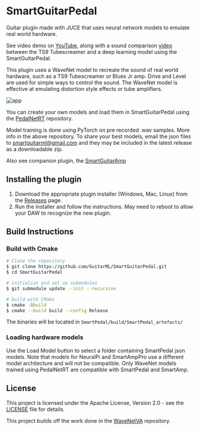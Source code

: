 # SmartGuitarPedal

Guitar plugin made with JUCE that uses neural network models to emulate real world hardware.

See video demo on [YouTube](https://www.youtube.com/watch?v=8GAr6qQAlxY), along with a sound comparison [video](https://youtu.be/xEOFz3UcDyA) between
the TS9 Tubescreamer and a deep learning model using the SmartGuitarPedal.

This plugin uses a WaveNet model to recreate the sound of real world hardware, such as
a TS9 Tubescreamer or Blues Jr amp. Drive and Level are used for simple ways to
control the sound. The WaveNet model is effective at emulating distortion style effects or tube amplifiers.

![app](https://github.com/keyth72/SmartGuitarPedal/blob/master/resources/app_pic.png)

You can create your own models and load them in SmartGuitarPedal using the [PedalNetRT](https://github.com/GuitarML/PedalNetRT) repository.

Model training is done using PyTorch on pre recorded .wav samples. More info in the above repository. 
To share your best models, email the json files to smartguitarml@gmail.com and they may be included 
in the latest release as a downloadable zip.


Also see companion plugin, the [SmartGuitarAmp](https://github.com/GuitarML/SmartGuitarAmp)

## Installing the plugin

1. Download the appropriate plugin installer (Windows, Mac, Linux) from the [Releases](https://github.com/GuitarML/SmartGuitarPedal/releases) page.
2. Run the installer and follow the instructions. May need to reboot to allow your DAW to recognize the new plugin.

## Build Instructions

### Build with Cmake

```bash
# Clone the repository
$ git clone https://github.com/GuitarML/SmartGuitarPedal.git
$ cd SmartGuitarPedal

# initialize and set up submodules
$ git submodule update --init --recursive

# build with CMake
$ cmake -Bbuild
$ cmake --build build --config Release
```
The binaries will be located in `SmartPedal/build/SmartPedal_artefacts/`

### Loading hardware models
Use the Load Model button to select a folder containing SmartPedal json models. Note that models for NeuralPi and SmartAmpPro use
a different model architecture and will not be compatible. Only WaveNet models trained using PedalNetRT are compatible with SmartPedal and SmartAmp.

## License
This project is licensed under the Apache License, Version 2.0 - see the [LICENSE](LICENSE) file for details.

This project builds off the work done in the [WaveNetVA](https://github.com/damskaggep/WaveNetVA) repository.
